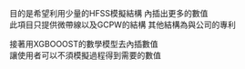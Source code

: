 
目的是希望利用少量的HFSS模擬結構 內插出更多的數值   
此項目只提供微帶線以及GCPW的結構  其他結構為與公司的專利 

接著用XGBOOOST的數學模型去內插數值    
讓使用者可以不須模擬過程得到需要的數值  
